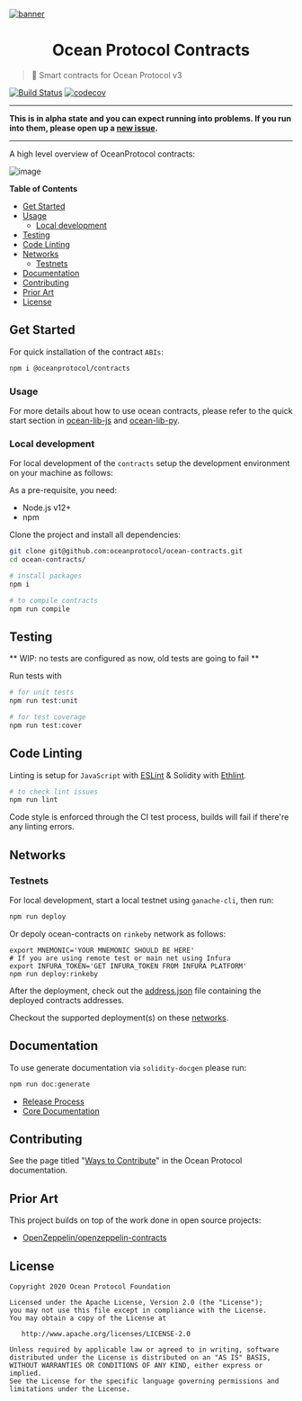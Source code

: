[![banner](https://raw.githubusercontent.com/oceanprotocol/art/master/github/repo-banner%402x.png)](https://oceanprotocol.com)

<h1 align="center">Ocean Protocol Contracts</h1>

> 🐙 Smart contracts for Ocean Protocol v3

[![Build Status](https://travis-ci.com/oceanprotocol/ocean-contracts.svg?token=soMi2nNfCZq19zS1Rx4i&branch=master)](https://travis-ci.com/oceanprotocol/ocean-contracts)
 [![codecov](https://codecov.io/gh/oceanprotocol/contracts/branch/master/graph/badge.svg?token=31SZX1V4ZJ)](https://codecov.io/gh/oceanprotocol/contracts)

---

**This is in alpha state and you can expect running into problems. If you run into them, please open up a [new issue](/issues).**

---

A high level overview of OceanProtocol contracts:

![image](https://user-images.githubusercontent.com/5428661/92893688-31cbfa80-f41a-11ea-845c-2c94ecc978f1.png)



**Table of Contents**

- [Get Started](#get-started)
- [Usage](#usage)
  - [Local development](#local-development)
- [Testing](#testing)
- [Code Linting](#code-linting)
- [Networks](#networks)
  - [Testnets](#testnets)
- [Documentation](#documentation)
- [Contributing](#contributing)
- [Prior Art](#prior-art)
- [License](#license)

## Get Started

For quick installation of the contract `ABIs`:

```bash
npm i @oceanprotocol/contracts
```

### Usage
For more details about how to use ocean contracts, please refer to the quick start section in [ocean-lib-js](https://github.com/oceanprotocol/ocean-lib-js#-quick-start) and [ocean-lib-py](https://github.com/oceanprotocol/ocean-lib-py#quickstart).

### Local development

For local development of the `contracts` setup the development environment on your machine as follows:

As a pre-requisite, you need:

- Node.js v12+
- npm

Clone the project and install all dependencies:

```bash
git clone git@github.com:oceanprotocol/ocean-contracts.git
cd ocean-contracts/

# install packages
npm i

# to compile contracts
npm run compile
```

## Testing

** WIP: no tests are configured as now, old tests are going to fail **

Run tests with 

```bash
# for unit tests
npm run test:unit

# for test coverage
npm run test:cover
```

## Code Linting

Linting is setup for `JavaScript` with [ESLint](https://eslint.org) & Solidity with [Ethlint](https://github.com/duaraghav8/Ethlint).

```bash
# to check lint issues
npm run lint
```

Code style is enforced through the CI test process, builds will fail if there're any linting errors.

## Networks

### Testnets

For local development, start a local testnet using `ganache-cli`, then run:

```bash
npm run deploy
```

Or depoly ocean-contracts on `rinkeby` network as follows:
```
export MNEMONIC='YOUR MNEMONIC SHOULD BE HERE'
# If you are using remote test or main net using Infura
export INFURA_TOKEN='GET INFURA_TOKEN FROM INFURA PLATFORM' 
npm run deploy:rinkeby
```
After the deployment, check out the [address.json](artifacts/address.json) file containing the deployed contracts addresses.

Checkout the supported deployment(s) on these [networks](docs/README.md#deployments).

## Documentation

To use generate documentation via `solidity-docgen` please run:

```bash
npm run doc:generate
```

* [Release Process](docs/RELEASE_PROCESS.md)
* [Core Documentation](docs/contracts)

## Contributing

See the page titled "[Ways to Contribute](https://docs.oceanprotocol.com/concepts/contributing/)" in the Ocean Protocol documentation.


## Prior Art

This project builds on top of the work done in open source projects:
- [OpenZeppelin/openzeppelin-contracts](https://github.com/OpenZeppelin/openzeppelin-contracts)

## License

```
Copyright 2020 Ocean Protocol Foundation

Licensed under the Apache License, Version 2.0 (the "License");
you may not use this file except in compliance with the License.
You may obtain a copy of the License at

   http://www.apache.org/licenses/LICENSE-2.0

Unless required by applicable law or agreed to in writing, software
distributed under the License is distributed on an "AS IS" BASIS,
WITHOUT WARRANTIES OR CONDITIONS OF ANY KIND, either express or implied.
See the License for the specific language governing permissions and
limitations under the License.
```
